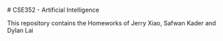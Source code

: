 #   C S E 3 5 2  - Artificial Intelligence

This repository contains the Homeworks of Jerry Xiao, Safwan Kader and Dylan Lai
 
 

